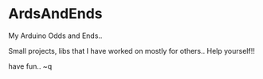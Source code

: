 # ArdsAndEnds

My Arduino Odds and Ends..

Small projects, libs that I have worked on mostly for others..
Help yourself!!

have fun.. ~q
